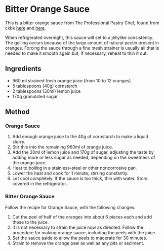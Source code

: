 
# Bitter Orange Sauce # 

This is a bitter orange sauce from The Professional Pastry Chef, found from ckbk [here](https://app.ckbk.com/recipe/prof59258c16s006r028/orange-sauce#login) and [here](https://app.ckbk.com/recipe/prof59258c16s006ss003r001/bitter-orange-sauce).

When refrigerated overnight, this sauce will set to a jellylike consistency. The gelling occurs because of the large amount of natural pectin present in oranges. Forcing the sauce through a fine mesh strainer is usually all that is needed to make it smooth again but, if necessary, reheat to thin it out.

## Ingredients ## 

- 960 ml strained fresh orange juice (from 10 to 12 oranges)
- 5 tablespoons (40g) cornstarch
- 2 tablespoons (30ml) lemon juice
- 170g granulated sugar

## Method ## 

### Orange Sauce

1. Add enough orange juice to the 40g of cornstarch to make a liquid slurry.
1. Stir this into the remaining 960ml of orange juice.
1. Add the 30ml of lemon juice and 170g of sugar, adjusting the taste by adding more or less sugar as needed, depending on the sweetness of the orange juice.
1. Heat to boiling in a stainless-steel or other noncorrosive pan.
1. Lower the heat and cook for 1 minute, stirring constantly.
1. Let cool completely. If the sauce is too thick, thin with water. Store covered in the refrigerator.

### Bitter Orange Sauce

Follow the recipe for Orange Sauce, with the following changes:

1. Cut the peel of half of the oranges into about 6 pieces each and add these to the juice.
1. It is not necessary to strain the juice now as directed. Follow the procedure for making orange sauce, including the peels with the juice.
1. Set the sauce aside to allow the peels to macerate for 30 minutes.
1. Strain to remove the orange peel as well as any pits or sediment.

